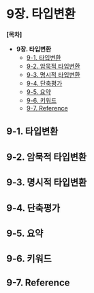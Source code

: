 # 9장. 타입변환


**[목차]**
- **9장. 타입변환**
  - [9-1. 타입변환](#9-1-타입변환)
  - [9-2. 암묵적 타입변환](#9-2-암묵적-타입변환)
  - [9-3. 명시적 타입변환](#9-3-명시적-타입변환)
  - [9-4. 단축평가](#9-4-단축평가)
  - [9-5. 요약](#9-5-요약)
  - [9-6. 키워드](#9-6-키워드)
  - [9-7. Reference](#9-7-reference)

## 9-1. 타입변환
## 9-2. 암묵적 타입변환
## 9-3. 명시적 타입변환
## 9-4. 단축평가
## 9-5. 요약
## 9-6. 키워드
## 9-7. Reference